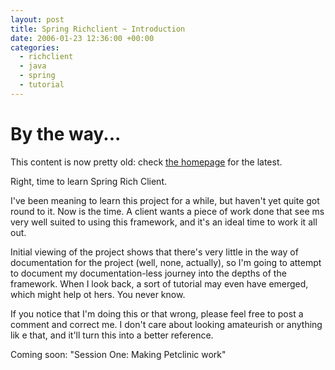 ```yaml
---
layout: post
title: Spring Richclient ~ Introduction
date: 2006-01-23 12:36:00 +00:00
categories:
  - richclient 
  - java 
  - spring
  - tutorial
---
```

<div class='notice'><h1>By the way...</h1><p>This content is now pretty old: check <a href='/'>the homepage</a> for the latest.</p></div>
          
<p>Right, time to learn Spring Rich Client.</p>
<p>I've been meaning to learn this project for a while, but haven't yet quite got round to it. Now is the time. A client wants a piece of work done that see
ms very well suited to using this framework, and it's an ideal time to work it all out.</p>
<p>Initial viewing of the project shows that there's very little in the way of documentation for the project (well, none, actually), so I'm going to attempt
 to document my documentation-less journey into the depths of the framework. When I look back, a sort of tutorial may even have emerged, which might help ot
hers. You never know.</p>
<p>If you notice that I'm doing this or that wrong, please feel free to post a comment and correct me. I don't care about looking amateurish or anything lik
e that, and it'll turn this into a better reference.</p>
<p>Coming soon: "Session One: Making Petclinic work"</p>
